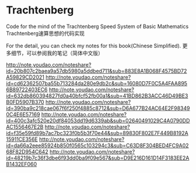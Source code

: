 # Trachtenberg
Code for the mind of the Trachtenberg Speed System of Basic Mathematics
Trachtenberg速算思想的代码实现

For the detail, you can check my notes for this book(Chinese Simplified).
更多细节，可以参阅我的笔记（简体中文版）

http://note.youdao.com/noteshare?id=20b807c2baea9a57db5980a5ddbed711&sub=883E8A1B068F4575BD72A59829CD2021
http://note.youdao.com/noteshare?id=cd62362507ba55b713284da280e9db2c&sub=16080D7F0C5A4FAA8956B89722403EC6
http://note.youdao.com/noteshare?id=632db860394827fd0a40bfcf52fb00a1&sub=41BD862B3ACC46D49BE3B0FD5907B370
http://note.youdao.com/noteshare?id=390ba9c218cae067f6f250f4885c8712&sub=D6A677B24AC64E2F983490C4E6E57169
http://note.youdao.com/noteshare?id=400c3afc520e20df84053dd19d6339ab&sub=02640491029C4A0790DDAC1556467E2B
http://note.youdao.com/noteshare?id=f35e59fd89b7ac7bc323f0b5b3f70e44&sub=89830F802E7F449B8192A15911CE356E
http://note.youdao.com/noteshare?id=da66a2eee85924b850f0565c103294c3&sub=C63D8F304BED4FC9A0268F82D954C642
http://note.youdao.com/noteshare?id=48219b7c36f3dbe6f93dd0ba9f09e567&sub=D9E216D161D14F3183EE2AB1432EF060

